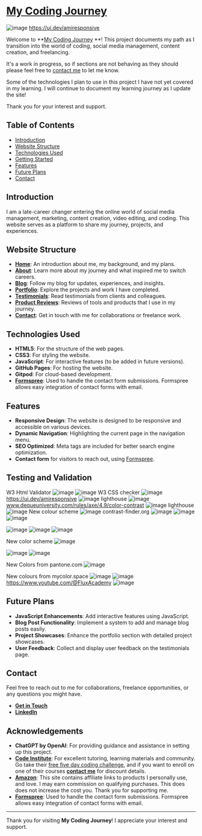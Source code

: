 # [My Coding Journey](https://ljtalks.github.io/my-coding-journey/index.html)

![image](https://github.com/user-attachments/assets/f3cd8906-22af-4e89-b711-90d04170586d)
https://ui.dev/amiresponsive

Welcome to **[My Coding Journey](https://ljtalks.github.io/my-coding-journey/index.html)
**! This project documents my path as I transition into the world of coding, social media management, content creation, and freelancing.

It's a work in progress, so if sections are not behaving as they should please feel free to [contact me](https://ljtalks.github.io/my-coding-journey/pages/contact.html) to let me know. 

Some of the technologies I plan to use in this project I have not yet covered in my learning. I will continue to document my learning journey as I update the site! 

Thank you for your interest and support. 

## Table of Contents

- [Introduction](#introduction)
- [Website Structure](#website-structure)
- [Technologies Used](#technologies-used)
- [Getting Started](#getting-started)
- [Features](#features)
- [Future Plans](#future-plans)
- [Contact](#contact)

## Introduction

I am a late-career changer entering the online world of social media management, marketing, content creation, video editing, and coding. This website serves as a platform to share my journey, projects, and experiences.

## Website Structure

- **[Home](https://ljtalks.github.io/my-coding-journey/index.html)**: An introduction about me, my background, and my plans.
- **[About](https://ljtalks.github.io/my-coding-journey/pages/about.html)**: Learn more about my journey and what inspired me to switch careers.
- **[Blog](https://ljtalks.github.io/my-coding-journey/pages/blog.html)**: Follow my blog for updates, experiences, and insights.
- **[Portfolio](https://ljtalks.github.io/my-coding-journey/pages/portfolio.html)**: Explore the projects and work I have completed.
- **[Testimonials](https://ljtalks.github.io/my-coding-journey/pages/testimonials.html)**: Read testimonials from clients and colleagues.
- **[Product Reviews](https://ljtalks.github.io/my-coding-journey/pages/product-reviews.html)**: Reviews of tools and products that I use in my journey.
- **[Contact](https://ljtalks.github.io/my-coding-journey/pages/contact.html)**: Get in touch with me for collaborations or freelance work.

## Technologies Used

- **HTML5**: For the structure of the web pages.
- **CSS3**: For styling the website.
- **JavaScript**: For interactive features (to be added in future versions).
- **GitHub Pages**: For hosting the website.
- **Gitpod**: For cloud-based development.
- **[Formspree](https://formspree.io/)**: Used to handle the contact form submissions. Formspree allows easy integration of contact forms with email.

## Features

- **Responsive Design**: The website is designed to be responsive and accessible on various devices.
- **Dynamic Navigation**: Highlighting the current page in the navigation menu.
- **SEO Optimized**: Meta tags are included for better search engine optimization.
- **Contact form** for visitors to reach out, using [Formspree]("https://www.formspree.io/").

## Testing and Validation
W3 Html Validator
![image](https://github.com/user-attachments/assets/774cb523-7176-4b55-8214-d1177ac79653)
![image](https://github.com/user-attachments/assets/a66ce3bb-0667-4ba2-8672-7a811ea9d685)
W3 CSS checker
![image](https://github.com/user-attachments/assets/f692ca05-0dbf-4faf-8bc7-750178358501)
https://ui.dev/amiresponsive
![image](https://github.com/user-attachments/assets/3f734763-dfb6-4877-922f-f1e38bbc2b95)
lighthouse
![image](https://github.com/user-attachments/assets/d1bf321b-2cde-4d1b-9990-cc7923fcacb6)
www.dequeuniversity.com/rules/axe/4.9/color-contrast
![image](https://github.com/user-attachments/assets/3be27bfa-ffda-4c94-bb74-8ccd61096b0e)
lighthouse
![image](https://github.com/user-attachments/assets/1b81a7a8-d529-43ec-9608-aab4e5d57541)
New colour scheme
![image](https://github.com/user-attachments/assets/76ed4bf5-8069-4743-b9f9-02eba16b48cf)
contrast-finder.org
![image](https://github.com/user-attachments/assets/e94fc870-a35e-4501-a7a0-8c578ea4d4e9)
![image](https://github.com/user-attachments/assets/5dc7662a-b166-49c8-a6c6-be0a55633c85)
![image](https://github.com/user-attachments/assets/e84b7bf2-8129-4d66-81d5-a8e6a2fcf94c)

![image](https://github.com/user-attachments/assets/d05734be-6ac8-4ca4-a5e4-aeb1d7302836)
![image](https://github.com/user-attachments/assets/7ca88e02-b6f3-4f84-ac7e-fdaf6a74abf0)
![image](https://github.com/user-attachments/assets/800b7325-a908-40a6-ac9f-0dd45d226f01)

New color scheme
![image](https://github.com/user-attachments/assets/c83316bb-8eb4-4adb-badf-a40d36938294)

![image](https://github.com/user-attachments/assets/4e547021-0067-47aa-b910-ce0181b4a1dc)
![image](https://github.com/user-attachments/assets/6508088d-76f3-46e2-b737-a0326332e2e4)

New Colors from pantone.com
![image](https://github.com/user-attachments/assets/c4deeeaf-4c79-41d7-b2d7-dd62de983e37)

New colours from mycolor.space 
![image](https://github.com/user-attachments/assets/70321e9f-12a6-4604-9f47-dbccfe5b432c)
![image](https://github.com/user-attachments/assets/43214c0d-52f1-439e-bb55-85db16c8cd93)
https://www.youtube.com/@FluxAcademy
![image](https://github.com/user-attachments/assets/c6c81ef8-b65d-4812-9f8a-5688e17ba786)

## Future Plans

- **JavaScript Enhancements**: Add interactive features using JavaScript.
- **Blog Post Functionality**: Implement a system to add and manage blog posts easily.
- **Project Showcases**: Enhance the portfolio section with detailed project showcases.
- **User Feedback**: Collect and display user feedback on the testimonials page.

## Contact

Feel free to reach out to me for collaborations, freelance opportunities, or any questions you might have.

- **[Get in Touch](https://ljtalks.github.io/my-coding-journey/pages/contact.html)**
- **<a href="https://www.linkedin.com/in/laurajread/" target="_blank">LinkedIn</a>**


## Acknowledgements

- **ChatGPT by OpenAI**: For providing guidance and assistance in setting up this project.
- **[Code Institute](https://codeinstitute.net/)**: For excellent tutoring, learning materials and community. Go take their [free five day coding challenge](https://codeinstitute.net/5-day-coding-challenge/?sitelink=5-Day-Coding-Challenge&utm_term=code%20institute%20challenge&utm_campaign=CI+-+UK+-+Search+-+Brand&utm_source=adwords&utm_medium=ppc&hsa_acc=8983321581&hsa_cam=1578649861&hsa_grp=62188641000&hsa_ad=635720257662&hsa_src=g&hsa_tgt=kwd-1396909058864&hsa_kw=code%20institute%20challenge&hsa_mt=p&hsa_net=adwords&hsa_ver=3&gad_source=1&gclid=CjwKCAjwqre1BhAqEiwA7g9Qhj0O61P9gi74Nj8aN7-WJnWiefRKY6wT3O9TF6FYBAAkr1mrj_eFnRoCNj8QAvD_BwE), and if you want to enroll on one of their courses **[contact me](https://ljtalks.github.io/my-coding-journey/pages/contact.html)** for discount details.
- **[Amazon](https://amzn.to/4cZ7Tz3)**: This site contains affiliate links to products I personally use, and love. I may earn commission on qualifying purchases. This does does not increase the cost you. Thank you for supporting me.
- **[Formspree](https://formspree.io/)**: Used to handle the contact form submissions. Formspree allows easy integration of contact forms with email.

---

Thank you for visiting **My Coding Journey**! I appreciate your interest and support.
